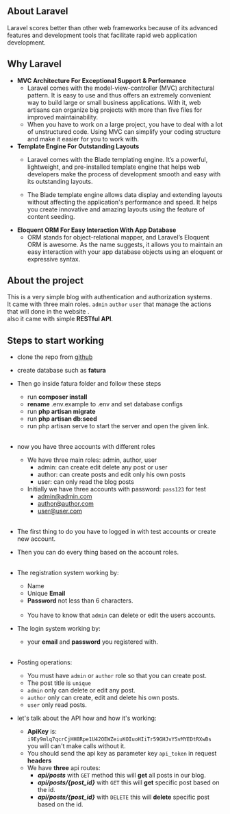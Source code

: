 ## About Laravel

Laravel scores better than other web frameworks because of its advanced features and development tools that facilitate rapid web application development.



## Why Laravel

- **MVC Architecture For Exceptional Support & Performance** <br>
  - Laravel comes with the model-view-controller (MVC) architectural pattern. It is easy to use and thus offers an extremely convenient way to build large or small business applications. With it, web artisans can organize big projects with more than five files for improved maintainability.
  - When you have to work on a large project, you have to deal with a lot of unstructured code. Using MVC can simplify your coding structure and make it easier for you to work with.
- **Template Engine For Outstanding Layouts**
  - Laravel comes with the Blade templating engine. It’s a powerful, lightweight, and pre-installed template engine that helps web developers make the process of development smooth and easy with its outstanding layouts.

  - The Blade template engine allows data display and extending layouts without affecting the application's performance and speed. It helps you create innovative and amazing layouts using the feature of content seeding.
- **Eloquent ORM For Easy Interaction With App Database**
  - ORM stands for object-relational mapper, and Laravel’s Eloquent ORM is awesome. As the name suggests, it allows you to maintain an easy interaction with your app database objects using an eloquent or expressive syntax.


## About the project
  This is a very simple blog with authentication and authorization systems.<br>
    It came with three main roles. ``admin`` ``author`` ``user``
    that manage the actions that will done in the website .<br>
    also it came with simple **RESTful API**.
  
## Steps to start working

- clone the repo from [github](https://github.com/Ahmedazeem98/fatura.git)
- create database such as **fatura**
- Then go inside fatura folder and follow these steps
  - run **composer install**
  - **rename** .env.example to .env and set database configs
  - run **php artisan migrate**
  - run **php artisan db:seed**
  - run php artisan serve to start the server and open the given link.<br><br>


- now you have three accounts with different roles
  - We have three main roles: admin, author, user
    - admin: can create edit delete any post or user
    - author: can create posts and edit only his own posts
    - user: can only read the blog posts
  - Initially we have three accounts with password: ``pass123`` for test
    - admin@admin.com
    - author@author.com
    - user@user.com <br><br>
- The first thing to do you have to logged in with test accounts or create new account.
- Then you can do every thing based on the account roles.<br><br>


- The registration system working by:
  - Name
  - Unique **Email**
  - **Password** not less than 6 characters. <br><br>
  - You have to know that `admin` can delete or edit the users accounts.

- The login system working by:
  - your **email** and **password** you registered with. <br><br>

- Posting operations:
  - You must have `admin` or `author` role so that you can create post.
  - The post title is `unique`
  - `admin` only can delete or edit any post.
  - `author` only can create, edit and delete his own posts.
  - `user` only read posts.

  
- let's talk about the API how and how it's working:
  - **ApiKey** is: ``i9Ey9mlq7qcrCjHH8Rpe1U42OEWZeiuKOIuoHIiTr59GHJvYSvMYEDtRXwBs`` you will can't make calls without it.
  - You should send the api key as parameter key `api_token` in request **headers**
  - We have **three** api routes:
    - **_api/posts_** with ``GET`` method this will **get** all posts in our blog.
    - **_api/posts/{post_id}_** with ``GET`` this will **get** specific post based on the id.
    - **_api/posts/{post_id}_**  with ``DELETE`` this will **delete** specific post based on the id.<br><br>

